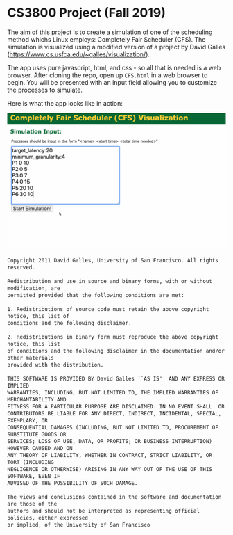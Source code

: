 # CS3800 Project (Fall 2019)

The aim of this project is to create a simulation of one of the scheduling method whichs Linux employs: Completely Fair Scheduler (CFS). The simulation is visualized using a modified version of a project by David Galles (https://www.cs.usfca.edu/~galles/visualization/).

The app uses pure javascript, html, and css - so all that is needed is a web browser. After cloning the repo, open up `CFS.html` in a web browser to begin. You will be presented with an input field allowing you to customize the processes to simulate.

Here is what the app looks like in action:

<img src='https://github.com/Thomas-McKanna/Data-Structure-Visualizations/raw/master/cfs.gif' title='Video Walkthrough' width='' alt='Video Walkthrough' />

```
Copyright 2011 David Galles, University of San Francisco. All rights reserved.

Redistribution and use in source and binary forms, with or without modification, are
permitted provided that the following conditions are met:

1. Redistributions of source code must retain the above copyright notice, this list of
conditions and the following disclaimer.

2. Redistributions in binary form must reproduce the above copyright notice, this list
of conditions and the following disclaimer in the documentation and/or other materials
provided with the distribution.

THIS SOFTWARE IS PROVIDED BY David Galles ``AS IS'' AND ANY EXPRESS OR IMPLIED
WARRANTIES, INCLUDING, BUT NOT LIMITED TO, THE IMPLIED WARRANTIES OF MERCHANTABILITY AND
FITNESS FOR A PARTICULAR PURPOSE ARE DISCLAIMED. IN NO EVENT SHALL  OR
CONTRIBUTORS BE LIABLE FOR ANY DIRECT, INDIRECT, INCIDENTAL, SPECIAL, EXEMPLARY, OR
CONSEQUENTIAL DAMAGES (INCLUDING, BUT NOT LIMITED TO, PROCUREMENT OF SUBSTITUTE GOODS OR
SERVICES; LOSS OF USE, DATA, OR PROFITS; OR BUSINESS INTERRUPTION) HOWEVER CAUSED AND ON
ANY THEORY OF LIABILITY, WHETHER IN CONTRACT, STRICT LIABILITY, OR TORT (INCLUDING
NEGLIGENCE OR OTHERWISE) ARISING IN ANY WAY OUT OF THE USE OF THIS SOFTWARE, EVEN IF
ADVISED OF THE POSSIBILITY OF SUCH DAMAGE.

The views and conclusions contained in the software and documentation are those of the
authors and should not be interpreted as representing official policies, either expressed
or implied, of the University of San Francisco
```
